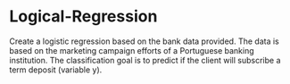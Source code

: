 # Logical-Regression
Create a logistic regression based on the bank data provided.   The data is based on the marketing campaign efforts of a Portuguese banking institution. The classification goal is to predict if the client will subscribe a term deposit (variable y).
